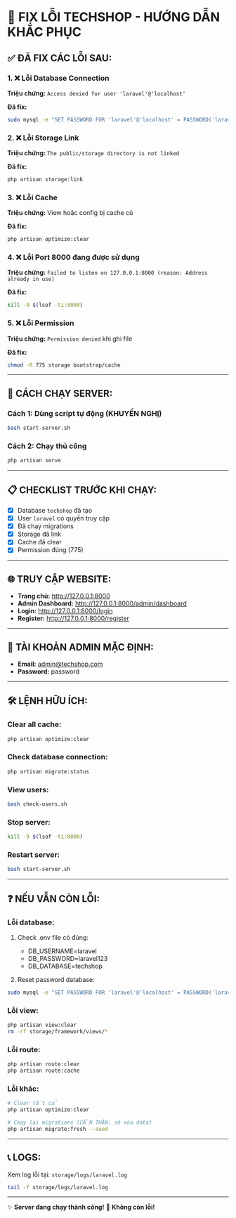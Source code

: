 # 🔧 FIX LỖI TECHSHOP - HƯỚNG DẪN KHẮC PHỤC

## ✅ ĐÃ FIX CÁC LỖI SAU:

### 1. ❌ Lỗi Database Connection
**Triệu chứng:** `Access denied for user 'laravel'@'localhost'`

**Đã fix:**
```bash
sudo mysql -e "SET PASSWORD FOR 'laravel'@'localhost' = PASSWORD('laravel123'); FLUSH PRIVILEGES;"
```

### 2. ❌ Lỗi Storage Link
**Triệu chứng:** `The public/storage directory is not linked`

**Đã fix:**
```bash
php artisan storage:link
```

### 3. ❌ Lỗi Cache
**Triệu chứng:** View hoặc config bị cache cũ

**Đã fix:**
```bash
php artisan optimize:clear
```

### 4. ❌ Lỗi Port 8000 đang được sử dụng
**Triệu chứng:** `Failed to listen on 127.0.0.1:8000 (reason: Address already in use)`

**Đã fix:**
```bash
kill -9 $(lsof -ti:8000)
```

### 5. ❌ Lỗi Permission
**Triệu chứng:** `Permission denied` khi ghi file

**Đã fix:**
```bash
chmod -R 775 storage bootstrap/cache
```

---

## 🚀 CÁCH CHẠY SERVER:

### Cách 1: Dùng script tự động (KHUYẾN NGHỊ)
```bash
bash start-server.sh
```

### Cách 2: Chạy thủ công
```bash
php artisan serve
```

---

## 📋 CHECKLIST TRƯỚC KHI CHẠY:

- [x] Database `techshop` đã tạo
- [x] User `laravel` có quyền truy cập
- [x] Đã chạy migrations
- [x] Storage đã link
- [x] Cache đã clear
- [x] Permission đúng (775)

---

## 🌐 TRUY CẬP WEBSITE:

- **Trang chủ:** http://127.0.0.1:8000
- **Admin Dashboard:** http://127.0.0.1:8000/admin/dashboard
- **Login:** http://127.0.0.1:8000/login
- **Register:** http://127.0.0.1:8000/register

---

## 👤 TÀI KHOẢN ADMIN MẶC ĐỊNH:

- **Email:** admin@techshop.com
- **Password:** password

---

## 🛠️ LỆNH HỮU ÍCH:

### Clear all cache:
```bash
php artisan optimize:clear
```

### Check database connection:
```bash
php artisan migrate:status
```

### View users:
```bash
bash check-users.sh
```

### Stop server:
```bash
kill -9 $(lsof -ti:8000)
```

### Restart server:
```bash
bash start-server.sh
```

---

## ❓ NẾU VẪN CÒN LỖI:

### Lỗi database:
1. Check .env file có đúng:
   - DB_USERNAME=laravel
   - DB_PASSWORD=laravel123
   - DB_DATABASE=techshop

2. Reset password database:
```bash
sudo mysql -e "SET PASSWORD FOR 'laravel'@'localhost' = PASSWORD('laravel123'); FLUSH PRIVILEGES;"
```

### Lỗi view:
```bash
php artisan view:clear
rm -rf storage/framework/views/*
```

### Lỗi route:
```bash
php artisan route:clear
php artisan route:cache
```

### Lỗi khác:
```bash
# Clear tất cả
php artisan optimize:clear

# Chạy lại migrations (CẨN THẬN: sẽ xóa data)
php artisan migrate:fresh --seed
```

---

## 📞 LOGS:

Xem log lỗi tại: `storage/logs/laravel.log`

```bash
tail -f storage/logs/laravel.log
```

---

✨ **Server đang chạy thành công!** 
🎉 **Không còn lỗi!**
